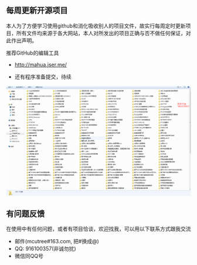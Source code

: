 
## 每周更新开源项目
本人为了方便学习使用github和消化吸收别人的项目文件，故实行每周定时更新项目，所有文件均来源于各大网站，本人对所发出的项目正确与否不做任何保证，对此作出声明。

推荐GitHub的编辑工具

   *  http://mahua.jser.me/



*  还有程序准备提交，待续

![还有程序准备提交，待续](单片机开发_qq916100357.png)
## 有问题反馈
在使用中有任何问题，或者有项目恰谈，欢迎找我，可以用以下联系方式跟我交流

* 邮件(mcutree#163.com, 把#换成@)
* QQ: 916100357(非诚勿扰)
* 微信同QQ号

